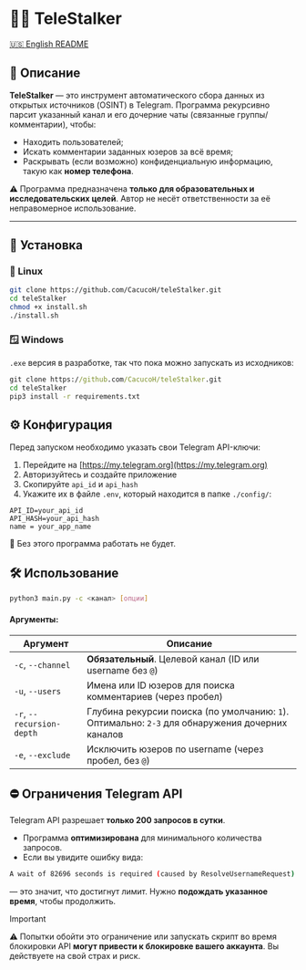 # 🕵️‍♂️ TeleStalker

[🇺🇸 English README](./README-EN.md)

## 📌 Описание

**TeleStalker** — это инструмент автоматического сбора данных  из открытых источников (OSINT) в Telegram. Программа рекурсивно парсит указанный канал и его дочерние чаты (связанные группы/комментарии), чтобы:

- Находить пользователей;
- Искать комментарии заданных юзеров за всё время;
- Раскрывать (если возможно) конфиденциальную информацию, такую как **номер телефона**.

⚠️ Программа предназначена **только для образовательных и исследовательских целей**. Автор не несёт ответственности за её неправомерное использование.

---

## 🚀 Установка

### 🐧 Linux
```bash
git clone https://github.com/CacucoH/teleStalker.git
cd teleStalker
chmod +x install.sh
./install.sh
```

### 🪟 Windows
`.exe` версия в разработке, так что пока можно запускать из исходников:
```cmd
git clone https://github.com/CacucoH/teleStalker.git
cd teleStalker
pip3 install -r requirements.txt
```

## ⚙️ Конфигурация

Перед запуском необходимо указать свои Telegram API-ключи:

1. Перейдите на [https://my.telegram.org](https://my.telegram.org)
2. Авторизуйтесь и создайте приложение
3. Скопируйте `api_id` и `api_hash`
4. Укажите их в файле `.env`, который находится в папке `./config/`:

```env
API_ID=your_api_id
API_HASH=your_api_hash
name = your_app_name
```

🚨 Без этого программа работать не будет.

## 🛠️ Использование
```bash
python3 main.py -c <канал> [опции]
```

#### Аргументы:

| Аргумент                  | Описание                                                                                        |
| ------------------------- | ----------------------------------------------------------------------------------------------- |
| `-c`, `--channel`         | **Обязательный**. Целевой канал (ID или username без `@`)                                       |
| `-u`, `--users`           | Имена или ID юзеров для поиска комментариев (через пробел)                                      |
| `-r`, `--recursion-depth` | Глубина рекурсии поиска (по умолчанию: `1`). Оптимально: `2-3` для обнаружения дочерних каналов |
| `-e`, `--exclude`         | Исключить юзеров по username (через пробел, без `@`)                                            |

## ⛔ Ограничения Telegram API

Telegram API разрешает **только 200 запросов в сутки**.
- Программа **оптимизирована** для минимального количества запросов.
- Если вы увидите ошибку вида:
```bash
A wait of 82696 seconds is required (caused by ResolveUsernameRequest)
```
— это значит, что достигнут лимит. Нужно **подождать указанное время**, чтобы продолжить.

>[!important]
>⚠️ Попытки обойти это ограничение или запускать скрипт во время блокировки API **могут привести к блокировке вашего аккаунта**. Вы действуете на свой страх и риск.

